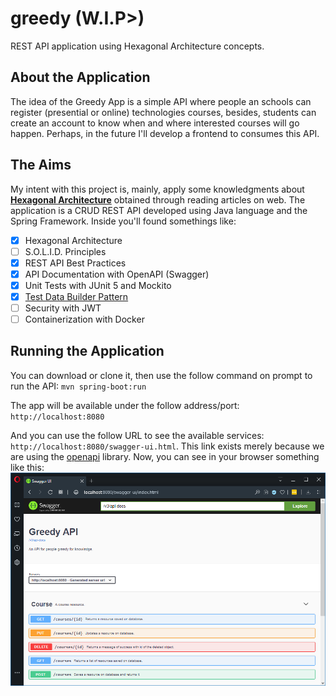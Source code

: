 # greedy (W.I.P>)
REST API application using Hexagonal Architecture concepts.

## About the Application
 The idea of the Greedy App is a simple API where people an schools can register (presential or online) technologies courses, besides, students can create an account to know when and where interested courses will go happen. 
 Perhaps, in the future I'll develop a frontend to consumes this API.  

## The Aims
 My intent with this project is, mainly, apply some knowledgments about [**Hexagonal Architecture**](https://softwarecampament.wordpress.com/portsadapters/) obtained through reading articles on web.
 The application is a CRUD REST API developed using Java language and the Spring Framework. Inside you'll found somethings like:

- [x] Hexagonal Architecture
- [ ] S.O.L.I.D. Principles
- [x] REST API Best Practices
- [x] API Documentation with OpenAPI (Swagger)
- [x] Unit Tests with JUnit 5 and Mockito
- [x] [Test Data Builder Pattern](https://www.javacodegeeks.com/2014/06/test-data-builders-and-object-mother-another-look.html)
- [ ] Security with JWT
- [ ] Containerization with Docker

## Running the Application
You can download or clone it, then use the follow command on prompt to run the API:
`mvn spring-boot:run`

The app will be available under the follow address/port:
`http://localhost:8080`

And you can use the follow URL to see the available services:
`http://localhost:8080/swagger-ui.html`.
This link exists merely because we are using the [openapi](https://github.com/springdoc/springdoc-openapi) library.
Now, you can see in your browser something like this:
![swagger-ui](src/main/resources/docs/swagger.png)